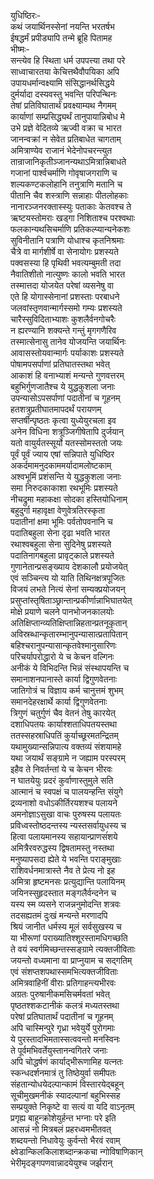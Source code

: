 युधिष्ठिरः-  
कथं जयार्थिनस्सेनां नयन्ति भरतर्षभ  
ईषद्धर्मं प्रपीड्यापि तन्मे ब्रूहि पितामह  
भीष्मः-  
सन्त्येव हि स्थिता धर्म उपपत्त्या तथा परे  
साध्वाचारतया केचित्तथैवौपयिका अपि  
उपायधर्मान्वक्ष्यामि संसिद्धानर्थसिद्धये  
दुर्मर्यादा दस्यवस्तु भवन्ति परिपन्थिनः  
तेषां प्रतिविघातार्थं प्रवक्ष्याम्यथ नैगमम्  
कार्याणां सम्प्रसिद्ध्यर्थं तानुपायान्निबोध मे  
उभे प्रज्ञे वेदितव्ये ऋज्वी वक्रा च भारत  
जानन्वक्रां न सेवेत प्रतिबाधेत चागताम्  
अमित्राण्येव राजानं भेदेनोपचरन्त्युत  
तान्राजानिकृतीञ्जानन्यथाऽमित्रान्निबाधते  
गजानां पार्श्वचर्माणि गोवृषाजगराणि च  
शल्यकण्टकलोहानि तनुत्राणि मतानि च  
पीतानि चैव शस्त्राणि सन्नाहाः पीतलोहकाः  
नानारञ्जनरक्तास्स्युः पताकाः केतवश्च ते  
ऋष्टयस्तोमराः खड्गा निशिताश्च परश्वथाः  
फलकान्यथसिचर्माणि प्रतिकल्प्यान्यनेकशः  
सुविनीतानि पत्राणि योधाश्च कृतनिश्रमाः  
चैत्रे वा मार्गशीर्षे वा सेनायोगः प्रशस्यते  
पक्वसस्या हि पृथिवी भवत्यम्बुमती तदा  
नैवातिशीतो नात्युष्णः कालो भवति भारत  
तस्मात्तदा योजयेत परेषां व्यसनेषु वा  
एते हि योगास्सेनानां प्रशस्ताः परबाधने  
जलवांस्तृणवान्मार्गस्समो गम्यः प्रशस्यते  
चारैस्सुविदिताभ्याशः कुशलैर्वनगोचरैः  
न ह्यरण्यानि शक्यन्ते गन्तुं मृगगणैरिव  
तस्मात्सेनासु तानेव योजयन्ति जयार्थिनः  
आवासस्तोयवान्मार्गः पर्याकाशः प्रशस्यते  
पोषामपसर्पाणां प्रतिघातस्तथा भवेत्  
आकाशं हि वनाभ्याशं मन्यन्ते गुणवत्तरम्  
बहुभिर्गुणजातैश्च ये युद्धकुशला जनाः  
उपन्यासोऽपसर्पाणां पदातीनां च गूहनम्  
हतशत्रुप्रतीघातमापदर्थं परायणम्  
सप्तर्षीन्पृष्ठतः कृत्वा युध्येयुरचला इव  
अनेन विधिना शत्रूञ्जिगीषेतापि दुर्जयान्  
यतो वायुर्यतस्सूर्यो यतस्सोमस्ततो जयः  
पूर्वं पूर्वं ज्याय एषां सन्निपाते युधिष्ठिर  
अकर्दमामनुदकाममर्यादामलोष्टकाम्  
अश्वभूमिं प्रशंसन्ति ये युद्धकुशला जनाः  
समा निरुदकाकाशा रथभूमिः प्रशस्यते  
नीचद्रुमा महाकक्षा सोदका हस्तियोधिनाम्  
बहुदुर्गा महावृक्षा वेणुवेत्रतिरस्कृता  
पदातीनां क्षमा भूमिः पर्वतोपवनानि च  
पदातिबहुला सेना दृढा भवति भारत  
रथाश्वबहुला सेना सुदिनेषु प्रशस्यते  
पदातिनागबहुला प्रावृट्काले प्रशस्यते  
गुणानेतान्प्रसङ्ख्याय देशकालौ प्रयोजयेत्  
एवं सञ्चिन्त्य यो याति तिथिनक्षत्रपूजितः  
विजयं लभते नित्यं सेनां सम्यक्प्रयोजयन्  
प्रसुप्तांस्तृषिताञ्छ्रान्तान्प्रकीर्णान्नाभिघातयेत्  
मोक्षे प्रयाणे चलने पानभोजनकालयोः  
अतिक्षिप्तान्व्यतिक्षिप्तान्निहतान्प्रतनूकृतान्  
अविस्रब्धान्कृतारम्भानुपन्यासात्प्रतापितान्  
बहिश्चरानुपन्यासान्कृतवेश्मानुसारिणः  
परिचर्यापरोद्धारो ये च केचन वल्गिनः  
अनीकं ये विभिदन्ति भिन्नं संस्थापयन्ति च  
समानाशनपानास्ते कार्या द्विगुणवेतनाः  
जातिगोत्रं च विज्ञाय कर्म चानुत्तमं शुभम्  
समानदेहरक्षार्थे कार्या द्विगुणवेतनाः  
त्रिगुणं चतुर्गुणं चैव वेतनं तेषु कारयेत्  
दशाधिपतयः कार्याश्शताधिपतयस्तथा  
ततस्सहस्राधिपतिं कुर्याच्छूरमतन्द्रितम्  
यथामुख्यान्सन्निपात्य वक्तव्यं संशयामहे  
यथा जयार्थं सङ्ग्रामे न जह्याम परस्परम्  
इहैव ते निवर्तन्तां ये च केचन भीरवः  
न घातयेयुः प्रदरं कुर्वाणास्तुमुले सति  
आत्मानं च स्वपक्षं च पालयन्हन्ति संयुगे  
द्रव्यनाशो वधोऽकीर्तिरयशश्च पलायने  
अमनोज्ञाऽसुखा वाचः पुरुषस्य पलायतः  
प्रविध्वस्तोष्ठदन्तस्य न्यस्तसर्वायुधस्य च  
हित्वा पलायमानस्य सहायान्प्राणसंंशये  
अमित्रैरवरुद्धस्य द्विषतामस्तु नस्तथा  
मनुष्यापसदा ह्येते ये भवन्ति पराङ्मुखाः  
राशिवर्धनमात्रास्ते नैव ते प्रेत्य नो इह  
अमित्रा हृष्टमनसः प्रत्युद्यान्ति पलायिनम्  
जयिनस्सुहृदस्तात मङ्गलैर्वन्दनेन च  
यस्य स्म व्यसने राजन्ननुमोदन्ति शत्रवः  
तदसह्यतमं दुःखं मन्यन्ते मरणादपि  
श्रियं जानीत धर्मस्य मूलं सर्वसुखस्य च  
या भीरूणां पराख्यातिश्शूरस्तामधिगच्छति  
ते वयं स्वर्गमिच्छन्तस्सङ्ग्रामे त्यक्तजीविताः  
जयन्तो वध्यमाना वा प्राप्नुयाम च सद्गतिम्  
एवं संशप्तशपथास्समभित्यक्तजीविताः  
अमित्रवाहिनीं वीराः प्रतिगाहन्त्यभीरवः  
अग्रतः पुरुषानीकमसिचर्मवतां भवेत्  
पृष्ठतश्शकटानीकं कलत्रं मध्यतस्तथा  
परेषां प्रतिघातार्थं पदातीनां च गूहनम्  
अपि चास्मिन्पुरे गृध्रा भवेयुर्ये पुरोगमाः  
ये पुरस्तादभिमतास्सत्ववन्तो मनस्विनः  
ते पूर्वमभिवर्तेयुस्तानन्वगितरे जनाः  
अपि चोद्धर्षणं कार्याद्भीरूणामिह यत्नतः  
स्कन्धदर्शनमात्रं तु तिष्ठेयुर्वा समीपतः  
संहतान्योधयेदल्पान्कामं विस्तारयेद्बहून्  
सूचीमुखमनीकं स्यादल्पानां बहुभिस्सह  
सम्प्रयुक्ते निकृष्टे वा सत्यं वा यदि वाऽनृतम्  
प्रगृह्य बाहून्क्रोशेयुर्हन्त भग्नाः परे इति  
आसन्नं नो मित्रबलं प्रहरध्वमभीतवत्  
शब्दयन्तो निधावेयुः कुर्वन्तो भैरवं रवाम्  
क्ष्वेडान्किलकिलाशब्दान्क्रकचा न्गोविषाणिकान्  
भेरीमृदङ्गपणवान्नादयेयुश्च जर्झरान्   
